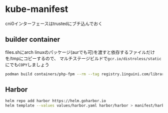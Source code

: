 # kube-manifest

cni0インターフェースはtrustedにブチ込んでおく

## builder container

files.shにarch linuxのパッケージ(aurでも可)を渡すと依存するファイルだけを/tmpにコピーするので、
マルチステージビルドで`gcr.io/distroless/static`にでも`COPY`しましょう

``` bash
podman build containers/php-fpm --rm --tag registry.1inguini.com/library/php-fpm:$(date --utc +%Y%m%d)
```

## Harbor

``` bash
helm repo add harbor https://helm.goharbor.io
helm template --values values/harbor.yaml harbor/harbor > manifest/harbor.yaml
```
